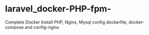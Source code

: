 # laravel_docker-PHP-fpm-
Complete Docker Install PHP, Nginx, Mysql config dockerfile, docker-compose and config-nginx

